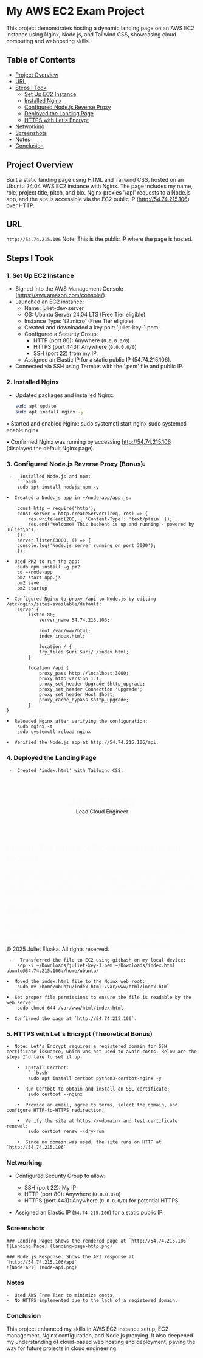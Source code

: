 # My AWS EC2 Exam Project 

This project demonstrates hosting a dynamic landing page on an AWS EC2 instance using Nginx, Node.js, and Tailwind CSS, showcasing cloud computing and webhosting skills.

## Table of Contents
- [Project Overview](#project-overview)
- [URL](#url)
- [Steps I Took](#steps-i-took)
  - [Set Up EC2 Instance](#1-set-up-ec2-instance)
  - [Installed Nginx](#2-installed-nginx)
  - [Configured Node.js Reverse Proxy](#3-configured-nodejs-reverse-proxy-bonus)
  - [Deployed the Landing Page](#4-deployed-the-landing-page)
  - [HTTPS with Let's Encrypt](#5-https-with-lets-encrypt-theoretical-bonus)
- [Networking](#networking)
- [Screenshots](#screenshots)
- [Notes](#notes)
- [Conclusion](#conclusion)

## Project Overview
Built a static landing page using HTML and Tailwind CSS, hosted on an Ubuntu 24.04 AWS EC2 instance with Nginx. The page includes my name, role, project title, pitch, and bio. Nginx proxies '/api' requests to a Node.js app, and the site is accessible via the EC2 public IP (http://54.74.215.106) over HTTP.

## URL
`http://54.74.215.106`
Note: This is the public IP where the page is hosted.

## Steps I Took

### 1. Set Up EC2 Instance
- Signed into the AWS Management Console (https://aws.amazon.com/console/).
- Launched an EC2 instance:
  - Name: juliet-dev-server
  - OS: Ubuntu Server 24.04 LTS (Free Tier eligible)
  - Instance Type: 't2.micro' (Free Tier eligible)
  - Created and downloaded a key pair: 'juliet-key-1.pem'.
  - Configured a Security Group:
	 - HTTP (port 80): Anywhere (`0.0.0.0/0`)
	 - HTTPS (port 443): Anywhere (`0.0.0.0/0`)
	 - SSH (port 22) from my IP.
  - Assigned an Elastic IP for a static public IP (54.74.215.106).
- Connected via SSH using Termius with the '.pem' file and public IP.


### 2. Installed Nginx
- Updated packages and installed Nginx:
 	```bash
  	sudo apt update
  	sudo apt install nginx -y


•  Started and enabled Nginx:
	sudo systemctl start nginx
	sudo systemctl enable nginx

•  Confirmed Nginx was running by accessing http://54.74.215.106 (displayed the default Nginx page).


### 3. Configured Node.js Reverse Proxy (Bonus):

	 -   Installed Node.js and npm:
		```bash
		sudo apt install nodejs npm -y

	•  Created a Node.js app in ~/node-app/app.js:

		const http = require('http');
		const server = http.createServer((req, res) => {
  			res.writeHead(200, { 'Content-Type': 'text/plain' });
  			res.end('Welcome! This backend is up and running - powered by Juliet\n');
		});
		server.listen(3000, () => {
  		console.log('Node.js server running on port 3000');
		});

	•  Used PM2 to run the app:
		sudo npm install -g pm2
		cd ~/node-app
		pm2 start app.js
		pm2 save
		pm2 startup

	•  Configured Nginx to proxy /api to Node.js by editing /etc/nginx/sites-available/default:
		server {
   			listen 80;
    			server_name 54.74.215.106;

    			root /var/www/html;
    			index index.html;

    			location / {
        		try_files $uri $uri/ /index.html;
    		}

    		location /api {
        		proxy_pass http://localhost:3000;
        		proxy_http_version 1.1;
        		proxy_set_header Upgrade $http_upgrade;
        		proxy_set_header Connection 'upgrade';
        		proxy_set_header Host $host;
        		proxy_cache_bypass $http_upgrade;
    		}
   	}

	•  Reloaded Nginx after verifying the configuration:
		sudo nginx -t
		sudo systemctl reload nginx

	•  Verified the Node.js app at http://54.74.215.106/api.



### 4. Deployed the Landing Page

	 -  Created 'index.html' with Tailwind CSS:

<!DOCTYPE html>
<html lang="en">
<head>
    <meta charset="UTF-8">
    <meta name="viewport" content="width=device-width, initial-scale=1.0">
    <title>The Future of Cloud-Powered Health Records</title>
    <script src="https://cdn.tailwindcss.com"></script>
    <style>
        .animate-fade-in { animation: fadeIn 1s ease-in-out; }
        @keyframes fadeIn { 0% { opacity: 0; transform: translateY(20px); } 100% { opacity: 1; transform: translateY(0); } }
 	h2:hover {
        	background-color: #3b82f6;
        	color: white;
        	transition: all 0.3s ease;
        	cursor: pointer;
        	padding: 0.25rem 0.5rem;
        	border-radius: 0.25rem;
    </style>
</head>
<body class="bg-gray-100 font-sans">
    <header class="bg-blue-900 text-white text-center py-12">
        <h1 class="text-4xl font-bold animate-fade-in">Juliet Eluaka</h1>
        <p class="text-xl mt-2">Lead Cloud Engineer</p>
    </header>
    <main class="max-w-4xl mx-auto p-6">
        <section class="bg-white rounded-lg shadow-md p-6 mb-6 animate-fade-in">
            <h2 class="text-2xl font-semibold text-blue-600">Project: The Future of Cloud-Powered Health Records</h2>
            <p class="mt-4">This project showcases a cloud-based health records platform hosted on AWS EC2, enabling secure, scalable storage and access to patient data. Its innovative use of cloud technology ensures real-time availability and robust encryption, improving healthcare delivery and patient outcomes.</p>
        </section>
        <section class="bg-white rounded-lg shadow-md p-6 animate-fade-in">
            <h2 class="text-2xl font-semibold text-blue-600">About Me</h2>
            <p class="mt-4">Hi, I'm Juliet. I'm a budding cloud engineer with a passion for building scalable systems. My skills include AWS, Linux, Web development, and Cybersecurity. I recently completed a project deploying a web server on EC2, and I'm pursuing a degree in Cloud Engineering at AltSchool.</p>
        </section>
    </main>
    <footer class="bg-blue-900 text-white text-center py-4">
        <p>&copy 2025 Juliet Eluaka. All rights reserved.</p>
    </footer>
</body>
</html>

	 -   Transferred the file to EC2 using gitbash on my local device:
		scp -i ~/Downloads/juliet-key-1.pem ~/Downloads/index.html ubuntu@54.74.215.106:/home/ubuntu/

	•  Moved the index.html file to the Nginx web root:
		sudo mv /home/ubuntu/index.html /var/www/html/index.html

	•  Set proper file permissions to ensure the file is readable by the web server:
		sudo chmod 644 /var/www/html/index.html

	•  Confirmed the page at `http://54.74.215.106`.



### 5. HTTPS with Let's Encrypt (Theoretical Bonus)

	•  Note: Let's Encrypt requires a registered domain for SSH certificate issuance, which was not used to avoid costs. Below are the steps I'd take to set it up:

		•  Install Certbot:
			```bash
			sudo apt install certbot python3-certbot-nginx -y

		•  Run Certbot to obtain and install an SSL certificate:
			sudo certbot --nginx

		•  Provide an email, agree to terms, select the domain, and configure HTTP-to-HTTPS redirection.

		•  Verify the site at https://<domain> and test certificate renewal:
			sudo certbot renew --dry-run

		•  Since no domain was used, the site runs on HTTP at `http://54.74.215.106`

### Networking
 -   Configured Security Group to allow:
	 -  SSH (port 22): My IP
	 -  HTTP (port 80): Anywhere (`0.0.0.0/0`)
	 -  HTTPS (port 443): Anywhere (`0.0.0.0/0`) for potential HTTPS

 - Assigned an Elastic IP (`54.74.215.106`) for a static public IP.




### Screenshots
	### Landing Page: Shows the rendered page at `http://54.74.215.106` 
  	![Landing Page] (landing-page-http.png)
	
	### Node.js Response: Shows the API response at `http://54.74.215.106/api` 
 	![Node API] (node-api.png)


### Notes
	-  Used AWS Free Tier to minimize costs.
	-  No HTTPS implemented due to the lack of a registered domain.

### Conclusion
This project enhanced my skills in AWS EC2 instance setup, EC2 management, Nginx configuration, and Node.js proxying. It also deepened my understanding of cloud-based web hosting and deployment, paving the way for future projects in cloud engineering.
